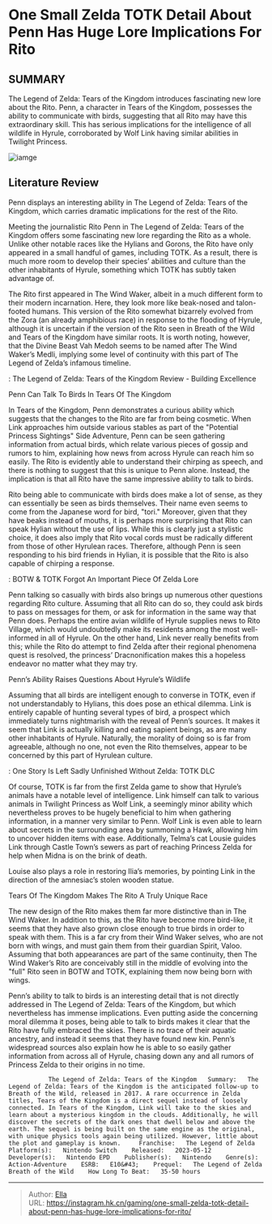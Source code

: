 # One Small Zelda TOTK Detail About Penn Has Huge Lore Implications For Rito


## SUMMARY 



  The Legend of Zelda: Tears of the Kingdom introduces fascinating new lore about the Rito.   Penn, a character in Tears of the Kingdom, possesses the ability to communicate with birds, suggesting that all Rito may have this extraordinary skill.   This has serious implications for the intelligence of all wildlife in Hyrule, corroborated by Wolf Link having similar abilities in Twilight Princess.  

![iamge](https://static1.srcdn.com/wordpress/wp-content/uploads/2023/11/one-small-zelda-totk-detail-about-penn-has-huge-lore-implications-for-rito.jpg)

## Literature Review

Penn displays an interesting ability in The Legend of Zelda: Tears of the Kingdom, which carries dramatic implications for the rest of the Rito.




Meeting the journalistic Rito Penn in The Legend of Zelda: Tears of the Kingdom offers some fascinating new lore regarding the Rito as a whole. Unlike other notable races like the Hylians and Gorons, the Rito have only appeared in a small handful of games, including TOTK. As a result, there is much more room to develop their species’ abilities and culture than the other inhabitants of Hyrule, something which TOTK has subtly taken advantage of.




The Rito first appeared in The Wind Waker, albeit in a much different form to their modern incarnation. Here, they look more like beak-nosed and talon-footed humans. This version of the Rito somewhat bizarrely evolved from the Zora (an already amphibious race) in response to the flooding of Hyrule, although it is uncertain if the version of the Rito seen in Breath of the Wild and Tears of the Kingdom have similar roots. It is worth noting, however, that the Divine Beast Vah Medoh seems to be named after The Wind Waker’s Medli, implying some level of continuity with this part of The Legend of Zelda’s infamous timeline.

 : The Legend of Zelda: Tears of the Kingdom Review - Building Excellence


 Penn Can Talk To Birds In Tears Of The Kingdom 
          

In Tears of the Kingdom, Penn demonstrates a curious ability which suggests that the changes to the Rito are far from being cosmetic. When Link approaches him outside various stables as part of the &#34;Potential Princess Sightings&#34; Side Adventure, Penn can be seen gathering information from actual birds, which relate various pieces of gossip and rumors to him, explaining how news from across Hyrule can reach him so easily. The Rito is evidently able to understand their chirping as speech, and there is nothing to suggest that this is unique to Penn alone. Instead, the implication is that all Rito have the same impressive ability to talk to birds.




Rito being able to communicate with birds does make a lot of sense, as they can essentially be seen as birds themselves. Their name even seems to come from the Japanese word for bird, &#34;tori.&#34; Moreover, given that they have beaks instead of mouths, it is perhaps more surprising that Rito can speak Hylian without the use of lips. While this is clearly just a stylistic choice, it does also imply that Rito vocal cords must be radically different from those of other Hyrulean races. Therefore, although Penn is seen responding to his bird friends in Hylian, it is possible that the Rito is also capable of chirping a response.

 : BOTW &amp; TOTK Forgot An Important Piece Of Zelda Lore

Penn talking so casually with birds also brings up numerous other questions regarding Rito culture. Assuming that all Rito can do so, they could ask birds to pass on messages for them, or ask for information in the same way that Penn does. Perhaps the entire avian wildlife of Hyrule supplies news to Rito Village, which would undoubtedly make its residents among the most well-informed in all of Hyrule. On the other hand, Link never really benefits from this; while the Rito do attempt to find Zelda after their regional phenomena quest is resolved, the princess’ Dracnonification makes this a hopeless endeavor no matter what they may try.






 Penn’s Ability Raises Questions About Hyrule’s Wildlife 
          

Assuming that all birds are intelligent enough to converse in TOTK, even if not understandably to Hylians, this does pose an ethical dilemma. Link is entirely capable of hunting several types of bird, a prospect which immediately turns nightmarish with the reveal of Penn’s sources. It makes it seem that Link is actually killing and eating sapient beings, as are many other inhabitants of Hyrule. Naturally, the morality of doing so is far from agreeable, although no one, not even the Rito themselves, appear to be concerned by this part of Hyrulean culture.

 : One Story Is Left Sadly Unfinished Without Zelda: TOTK DLC

Of course, TOTK is far from the first Zelda game to show that Hyrule’s animals have a notable level of intelligence. Link himself can talk to various animals in Twilight Princess as Wolf Link, a seemingly minor ability which nevertheless proves to be hugely beneficial to him when gathering information, in a manner very similar to Penn. Wolf Link is even able to learn about secrets in the surrounding area by summoning a Hawk, allowing him to uncover hidden items with ease. Additionally, Telma’s cat Lousie guides Link through Castle Town’s sewers as part of reaching Princess Zelda for help when Midna is on the brink of death.






Louise also plays a role in restoring Ilia’s memories, by pointing Link in the direction of the amnesiac’s stolen wooden statue.






 Tears Of The Kingdom Makes The Rito A Truly Unique Race 
         

The new design of the Rito makes them far more distinctive than in The Wind Waker. In addition to this, as the Rito have become more bird-like, it seems that they have also grown close enough to true birds in order to speak with them. This is a far cry from their Wind Waker selves, who are not born with wings, and must gain them from their guardian Spirit, Valoo. Assuming that both appearances are part of the same continuity, then The Wind Waker’s Rito are conceivably still in the middle of evolving into the &#34;full&#34; Rito seen in BOTW and TOTK, explaining them now being born with wings.




Penn’s ability to talk to birds is an interesting detail that is not directly addressed in The Legend of Zelda: Tears of the Kingdom, but which nevertheless has immense implications. Even putting aside the concerning moral dilemma it poses, being able to talk to birds makes it clear that the Rito have fully embraced the skies. There is no trace of their aquatic ancestry, and instead it seems that they have found new kin. Penn’s widespread sources also explain how he is able to so easily gather information from across all of Hyrule, chasing down any and all rumors of Princess Zelda to their origins in no time.

               The Legend of Zelda: Tears of the Kingdom   Summary:   The Legend of Zelda: Tears of the Kingdom is the anticipated follow-up to Breath of the Wild, released in 2017. A rare occurrence in Zelda titles, Tears of the Kingdom is a direct sequel instead of loosely connected. In Tears of the Kingdom, Link will take to the skies and learn about a mysterious kingdom in the clouds. Additionally, he will discover the secrets of the dark ones that dwell below and above the earth. The sequel is being built on the same engine as the original, with unique physics tools again being utilized. However, little about the plot and gameplay is known.     Franchise:   The Legend of Zelda    Platform(s):   Nintendo Switch    Released:   2023-05-12    Developer(s):   Nintendo EPD    Publisher(s):   Nintendo    Genre(s):   Action-Adventure    ESRB:   E10&#43;    Prequel:   The Legend of Zelda Breath of the Wild    How Long To Beat:   35-50 hours      

---

> Author: [Ella](https://instagram.hk.cn/)  
> URL: https://instagram.hk.cn/gaming/one-small-zelda-totk-detail-about-penn-has-huge-lore-implications-for-rito/  

